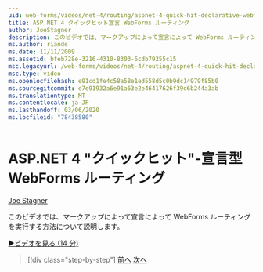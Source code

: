 ```yaml
---
uid: web-forms/videos/net-4/routing/aspnet-4-quick-hit-declarative-webforms-routing
title: ASP.NET 4 クイックヒット宣言 WebForms ルーティング
author: JoeStagner
description: このビデオでは、マークアップによって宣言によって WebForms ルーティングを実行する方法について説明します。
ms.author: riande
ms.date: 11/11/2009
ms.assetid: bfeb728e-3216-4310-8303-6cdb79255c15
msc.legacyurl: /web-forms/videos/net-4/routing/aspnet-4-quick-hit-declarative-webforms-routing
msc.type: video
ms.openlocfilehash: e91cd1fe4c58a58e1ed558d5c0b9dc14979f85b0
ms.sourcegitcommit: e7e91932a6e91a63e2e46417626f39d6b244a3ab
ms.translationtype: MT
ms.contentlocale: ja-JP
ms.lasthandoff: 03/06/2020
ms.locfileid: "78438580"
---
```

# <a name="aspnet-4-quick-hit---declarative-webforms-routing"></a>ASP.NET 4 "クイックヒット"-宣言型 WebForms ルーティング

[Joe Stagner](https://github.com/JoeStagner)

このビデオでは、マークアップによって宣言によって WebForms ルーティングを実行する方法について説明します。 

[&#9654;ビデオを見る (14 分)](https://channel9.msdn.com/Blogs/ASP-NET-Site-Videos/aspnet-4-quick-hit-declarative-webforms-routing)

> [!div class="step-by-step"]
> [前へ](aspnet-4-quick-hit-imperative-webforms-routing.md)
> [次へ](aspnet-4-quick-hit-outbound-webforms-routing.md)
